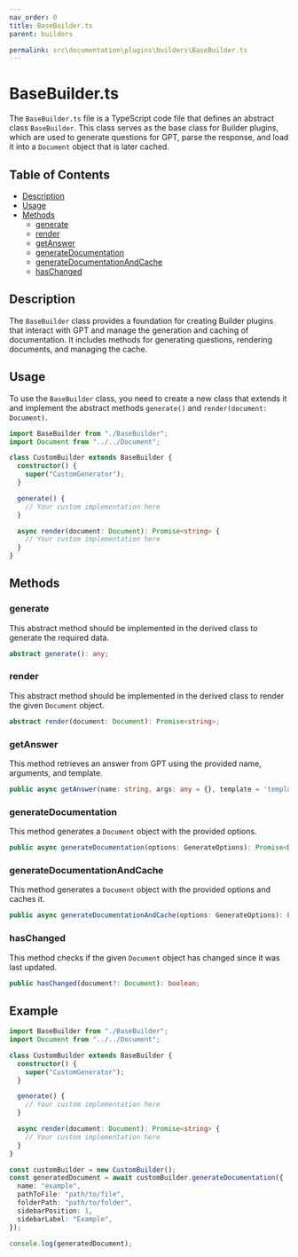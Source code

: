 ```yaml
---
nav_order: 0
title: BaseBuilder.ts
parent: builders

permalink: src\documentation\plugins\builders\BaseBuilder.ts
---
```


# BaseBuilder.ts

The `BaseBuilder.ts` file is a TypeScript code file that defines an abstract class `BaseBuilder`. This class serves as the base class for Builder plugins, which are used to generate questions for GPT, parse the response, and load it into a `Document` object that is later cached.

## Table of Contents

- [Description](#description)
- [Usage](#usage)
- [Methods](#methods)
  - [generate](#generate)
  - [render](#render)
  - [getAnswer](#getanswer)
  - [generateDocumentation](#generatedocumentation)
  - [generateDocumentationAndCache](#generatedocumentationandcache)
  - [hasChanged](#haschanged)

## Description

The `BaseBuilder` class provides a foundation for creating Builder plugins that interact with GPT and manage the generation and caching of documentation. It includes methods for generating questions, rendering documents, and managing the cache.

## Usage

To use the `BaseBuilder` class, you need to create a new class that extends it and implement the abstract methods `generate()` and `render(document: Document)`.

```typescript
import BaseBuilder from "./BaseBuilder";
import Document from "../../Document";

class CustomBuilder extends BaseBuilder {
  constructor() {
    super("CustomGenerator");
  }

  generate() {
    // Your custom implementation here
  }

  async render(document: Document): Promise<string> {
    // Your custom implementation here
  }
}
```

## Methods

### generate

This abstract method should be implemented in the derived class to generate the required data.

```typescript
abstract generate(): any;
```

### render

This abstract method should be implemented in the derived class to render the given `Document` object.

```typescript
abstract render(document: Document): Promise<string>;
```

### getAnswer

This method retrieves an answer from GPT using the provided name, arguments, and template.

```typescript
public async getAnswer(name: string, args: any = {}, template = 'template', assistantMessages?: string[]): Promise<OpenAIResponse>;
```

### generateDocumentation

This method generates a `Document` object with the provided options.

```typescript
public async generateDocumentation(options: GenerateOptions): Promise<Document>;
```

### generateDocumentationAndCache

This method generates a `Document` object with the provided options and caches it.

```typescript
public async generateDocumentationAndCache(options: GenerateOptions): Promise<void>;
```

### hasChanged

This method checks if the given `Document` object has changed since it was last updated.

```typescript
public hasChanged(document?: Document): boolean;
```

## Example

```typescript
import BaseBuilder from "./BaseBuilder";
import Document from "../../Document";

class CustomBuilder extends BaseBuilder {
  constructor() {
    super("CustomGenerator");
  }

  generate() {
    // Your custom implementation here
  }

  async render(document: Document): Promise<string> {
    // Your custom implementation here
  }
}

const customBuilder = new CustomBuilder();
const generatedDocument = await customBuilder.generateDocumentation({
  name: "example",
  pathToFile: "path/to/file",
  folderPath: "path/to/folder",
  sidebarPosition: 1,
  sidebarLabel: "Example",
});

console.log(generatedDocument);
```